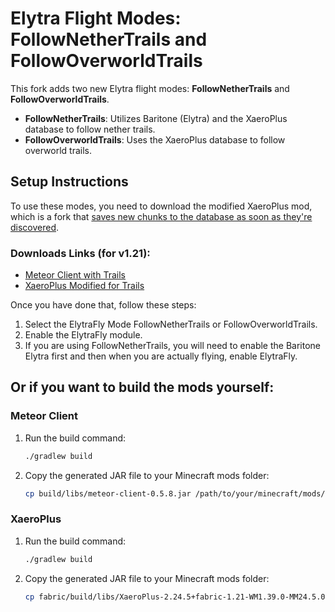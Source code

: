 # Elytra Flight Modes: FollowNetherTrails and FollowOverworldTrails

This fork adds two new Elytra flight modes: **FollowNetherTrails** and **FollowOverworldTrails**.

- **FollowNetherTrails**: Utilizes Baritone (Elytra) and the XaeroPlus database to follow nether trails.
- **FollowOverworldTrails**: Uses the XaeroPlus database to follow overworld trails.

## Setup Instructions

To use these modes, you need to download the modified XaeroPlus mod, which is a fork that [saves new chunks to the database as soon as they're discovered](https://github.com/WarriorLost/XaeroPlus/commit/ff2f8bdcc6bbd888ede06404d4084d2c70de6875).


### Downloads Links (for v1.21):

- [Meteor Client with Trails](https://github.com/WarriorLost/meteor-client/releases/tag/0.5.8-trails)
- [XaeroPlus Modified for Trails](https://github.com/WarriorLost/XaeroPlus/releases/tag/latest)


Once you have done that, follow these steps:

1. Select the ElytraFly Mode FollowNetherTrails or FollowOverworldTrails.
2. Enable the ElytraFly module.
3. If you are using FollowNetherTrails, you will need to enable the Baritone Elytra first and then when you are actually flying, enable ElytraFly.

## Or if you want to build the mods yourself:

### Meteor Client

1. Run the build command:
   ```bash
   ./gradlew build
   ```
2. Copy the generated JAR file to your Minecraft mods folder:
   ```bash
   cp build/libs/meteor-client-0.5.8.jar /path/to/your/minecraft/mods/
   ```

### XaeroPlus

1. Run the build command:
   ```bash
   ./gradlew build
   ```
2. Copy the generated JAR file to your Minecraft mods folder:
   ```bash
   cp fabric/build/libs/XaeroPlus-2.24.5+fabric-1.21-WM1.39.0-MM24.5.0.jar /path/to/your/minecraft/mods/
   ```
